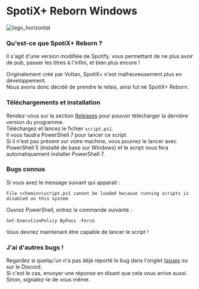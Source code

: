 # SpotiX+ Reborn Windows

![logo_horizontal](https://github.com/user-attachments/assets/70ccf141-6138-4c53-a500-6d11ac9ff241)


### Qu'est-ce que SpotiX+ Reborn ?
Il s'agit d'une version modifiée de Spotify, vous permettant de ne plus avoir de pub, passer les titres à l'infini, et bien plus encore !

Originalement créé par Voltan, SpotiX+ n'est malheureusement plus en développement.\
Nous avons donc décidé de prendre le relais, ainsi fut né SpotiX+ Reborn.

### Téléchargements et installation
Rendez-vous sur la section [Releases](https://github.com/DelofJ/spotixplus-windows/releases) pour pouvoir télécharger la dernière version du programme.\
Téléchargez et lancez le fichier `script.ps1`.\
Il vous faudra PowerShell 7 pour lancer ce script.\
Si il n'est pas présent sur votre machine, vous pourrez le lancer avec PowerShell 5 (installé de base sur Windows) et le script vous fera automatiquement installer PowerShell 7.

### Bugs connus
Si vous avez le message suivant qui apparait :
```
File <chemin>\script.ps1 cannot be loaded because running scripts is disabled on this system
```
Ouvrez PowerShell, entrez la commande suivante :
```
Set-ExecutionPolicy ByPass -Force
```
Vous devriez maintenant être capable de lancer le script !

### J'ai d'autres bugs !
Regardez si quelqu'un n'a pas déjà reporté le bug dans l'onglet [Issues](https://github.com/DelofJ/spotixplus-windows/issues) ou sur le Discord.\
Si c'est le cas, envoyer une réponse en disant que cela vous arrive aussi.\
Sinon, signalez-le de vous même.
